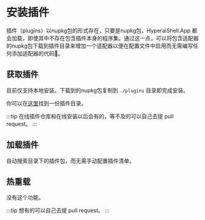 # 安装插件

插件（plugins）以nupkg包的形式存在，只要是nupkg包，HyperaiShell.App 都会加载，即使其中不存在包含插件本身的程序集。通过这一点，可以将包含适配器的nupkg包下载到插件目录来增加一个适配器以便在配置文件中启用而无需编写任何添加适配器的代码🎈。

## 获取插件

目前仅支持本地安装。下载到的nupkg包复制到 `./plugins` 目录即完成安装。

你可以在[这里](https://www.bing.com)找到一份插件目录。

:::tip
在线插件仓库和在线安装以后会有的，等不及的可以自己去提 pull request。
:::

## 加载插件

自动搜索目录下的插件包，而无需手动配置插件清单。

## 热重载

没有这个功能。

:::tip
想有的可以自己去提 pull request。
:::